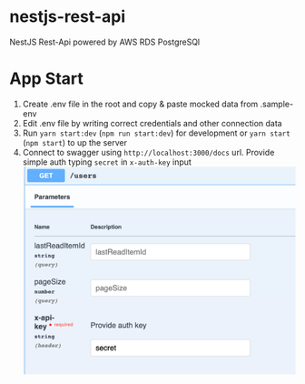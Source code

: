 # nestjs-rest-api

NestJS Rest-Api powered by AWS RDS PostgreSQl

# App Start

1. Create .env file in the root and copy & paste mocked data from .sample-env
2. Edit .env file by writing correct credentials and other connection data
3. Run `yarn start:dev` (`npm run start:dev`) for development or `yarn start` (`npm start`) to up the server
4. Connect to swagger using `http://localhost:3000/docs` url. Provide simple auth typing `secret` in `x-auth-key` input
   <br>![img_2.png](readme-files/swagger-auth-sample.png)